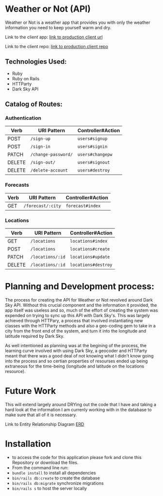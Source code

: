 # Weather or Not (API)

Weather or Not is a weather app that provides you with only the weather
information you need to keep yourself warm and dry.

Link to the client app:
[link to production client url](https://simonpringlewallace.github.io/weather-or-not-client/#/)

Link to the client repo:
[link to production client repo](https://github.com/SimonPringleWallace/weather-or-not-client)


## Technologies Used:
  - Ruby
  - Ruby on Rails
  - HTTParty
  - Dark Sky API


## Catalog of Routes:

### Authentication

| Verb   | URI Pattern            | Controller#Action |
|--------|------------------------|-------------------|
| POST   | `/sign-up`             | `users#signup`    |
| POST   | `/sign-in`             | `users#signin`    |
| PATCH  | `/change-password/`    | `users#changepw`  |
| DELETE | `/sign-out/`           | `users#signout`   |
| DELETE | `/delete-account`      | `users#destroy`   |


### Forecasts

| Verb   | URI Pattern            | Controller#Action |
|--------|------------------------|-------------------|
| GET    | `/forecast/:city`     | `forecast#index`    |

### Locations

| Verb   | URI Pattern            | Controller#Action |
|--------|------------------------|-------------------|
| GET    | `/locations`           | `locations#index`    |
| POST   | `/locations`           | `locations#create`   |
| PATCH  | `/locations/:id`       | `locations#update`   |
| DELETE | `/locations/:id`       | `locations#destroy`  |



# Planning and Development process:
The process for creating the API for Weather or Not revolved around Dark Sky API.
Without this crucial component and the information it provided, the app itself
was useless and so, much of the effort of creating the system was expended on
trying to sync up this API with Dark Sky's. This was largely achieved through
HTTPary, a process that involved instantiating new classes with the HTTParty
methods and also a geo-coding gem to take in a city from the front end of the
system, and turn it into the longitude and latitude required by Dark Sky.

As well intentioned as planning was at the begining of the process, the learning
curve involved with using Dark Sky, a geocoder and HTTParty meant that there
was a good deal of not knowing what I didn't know going into the process and so
certian properties of resourses ended up being extraneous for the time-being
(longitude and latitude on the locations resource).

# Future Work
This will extend largely around DRYing out the code that I have and taking a
hard look at the information I am currenly working with in the database to make
sure that all of it is necessary.

Link to Entity Relationship Diagram [ERD](./public/Weather_or_Not_ERD.png)

# Installation
- to access the code for this application please fork and clone this Repository or download the files.
- From the command line run:
- ```bundle install``` to install all dependencies
- ```bin/rails db:create``` to create the database
- ```bin/rails db:migrate``` synchronize migrations
- ```bin/rails s``` to host the server locally
